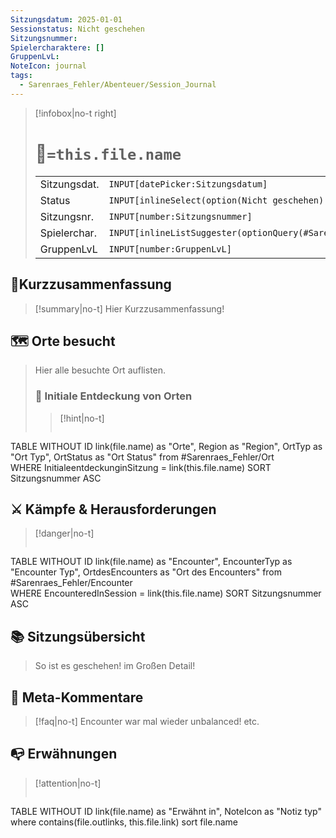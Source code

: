 ```yaml
---
Sitzungsdatum: 2025-01-01
Sessionstatus: Nicht geschehen
Sitzungsnummer:
Spielercharaktere: []
GruppenLvL:
NoteIcon: journal
tags:
  - Sarenraes_Fehler/Abenteuer/Session_Journal
---
```

> [!infobox|no-t right]
> # 📖`=this.file.name`
> |    |    |
> |--- |  --- |
> | Sitzungsdat.|`INPUT[datePicker:Sitzungsdatum]` |
> | Status | `INPUT[inlineSelect(option(Nicht geschehen), option(Geschehen)):Sessionstatus]`|
> | Sitzungsnr.| `INPUT[number:Sitzungsnummer]` |
> | Spielerchar.| `INPUT[inlineListSuggester(optionQuery(#Sarenraes_Fehler/Personen/Spielercharakter)):Spielercharaktere]` |
> |GruppenLvL| `INPUT[number:GruppenLvL]` |

## 📜Kurzzusammenfassung
> [!summary|no-t]
> Hier Kurzzusammenfassung!

## 🗺️ Orte besucht
>Hier alle besuchte Ort auflisten.
>
>### 🗻 Initiale Entdeckung von Orten
>> [!hint|no-t]
>> ```dataview
TABLE WITHOUT ID link(file.name) as "Orte", Region as "Region", OrtTyp as "Ort Typ", OrtStatus as "Ort Status" 
from #Sarenraes_Fehler/Ort  
WHERE InitialeentdeckunginSitzung = link(this.file.name)
SORT Sitzungsnummer ASC

## ⚔️ Kämpfe & Herausforderungen
> [!danger|no-t]
> ```dataview
TABLE WITHOUT ID link(file.name) as "Encounter", EncounterTyp as "Encounter Typ", OrtdesEncounters as "Ort des Encounters"
from #Sarenraes_Fehler/Encounter   
WHERE EncounteredInSession = link(this.file.name)
SORT Sitzungsnummer ASC

## 📚 Sitzungsübersicht
> So ist es geschehen! im Großen Detail!

## 🎲 Meta-Kommentare
> [!faq|no-t]
>Encounter war mal wieder unbalanced! etc.

## 📭 Erwähnungen 
> [!attention|no-t]
> ```dataview
TABLE WITHOUT ID link(file.name) as "Erwähnt in", NoteIcon as "Notiz typ"
where contains(file.outlinks, this.file.link)
sort file.name
